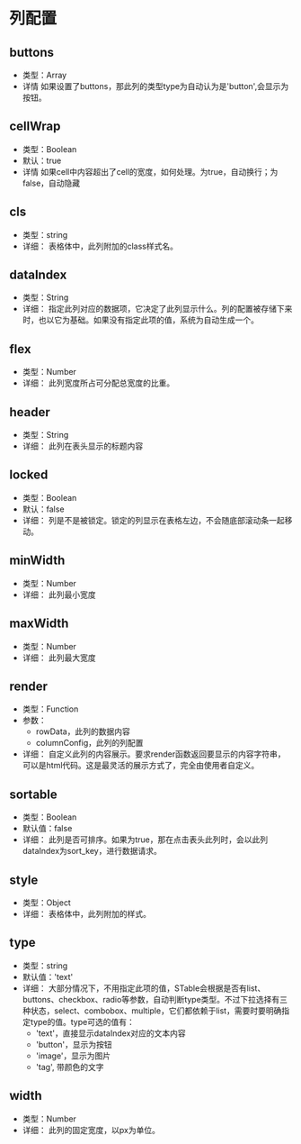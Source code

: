 # 列配置

## buttons
* 类型：Array
* 详情
如果设置了buttons，那此列的类型type为自动认为是'button',会显示为按钮。

## cellWrap
* 类型：Boolean
* 默认：true
* 详情
如果cell中内容超出了cell的宽度，如何处理。为true，自动换行；为false，自动隐藏

## cls
* 类型：string
* 详细：
表格体中，此列附加的class样式名。

## dataIndex
* 类型：String
* 详细：
指定此列对应的数据项，它决定了此列显示什么。列的配置被存储下来时，也以它为基础。如果没有指定此项的值，系统为自动生成一个。

## flex
* 类型：Number
* 详细：
此列宽度所占可分配总宽度的比重。

## header
* 类型：String
* 详细：
此列在表头显示的标题内容

## locked
* 类型：Boolean
* 默认：false
* 详细：
列是不是被锁定。锁定的列显示在表格左边，不会随底部滚动条一起移动。

## minWidth
* 类型：Number
* 详细：
此列最小宽度

## maxWidth
* 类型：Number
* 详细：
此列最大宽度

## render
* 类型：Function
* 参数：
	* rowData，此列的数据内容
	* columnConfig，此列的列配置
* 详细：
	自定义此列的内容展示。要求render函数返回要显示的内容字符串，可以是html代码。这是最灵活的展示方式了，完全由使用者自定义。

## sortable
* 类型：Boolean
* 默认值：false
* 详细：
此列是否可排序。如果为true，那在点击表头此列时，会以此列dataIndex为sort_key，进行数据请求。

## style
* 类型：Object
* 详细：
表格体中，此列附加的样式。

## type
* 类型：string
* 默认值：'text'
* 详细：
大部分情况下，不用指定此项的值，STable会根据是否有list、buttons、checkbox、radio等参数，自动判断type类型。不过下拉选择有三种状态，select、combobox、multiple，它们都依赖于list，需要时要明确指定type的值。type可选的值有：
	* 'text'，直接显示dataIndex对应的文本内容
	* 'button'，显示为按钮
	* 'image'，显示为图片
	* 'tag', 带颜色的文字

## width
* 类型：Number
* 详细：
此列的固定宽度，以px为单位。


